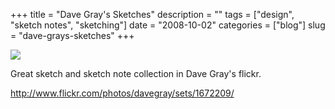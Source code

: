 +++
title = "Dave Gray's Sketches"
description = ""
tags = ["design", "sketch notes", "sketching"]
date = "2008-10-02"
categories = ["blog"]
slug = "dave-grays-sketches"
+++



  <div class="notebook-screenshot"><a href="http://www.flickr.com/photos/davegray/sets/1672209/"><img src="//konigi.com/media/bluga/wt48e4d4f7f1df3.jpg"/></a></div><p>Great sketch and sketch note collection in Dave Gray's flickr.</p>
    
  <a href="http://www.flickr.com/photos/davegray/sets/1672209/">http://www.flickr.com/photos/davegray/sets/1672209/</a>
